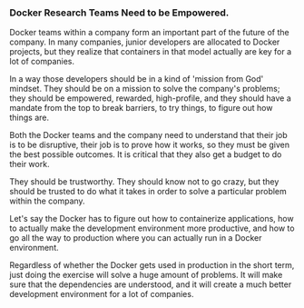  ### Docker Research Teams Need to be Empowered.

Docker teams within a company form an important part of the future of the company.  In many companies, junior developers are allocated to Docker projects, but they realize that containers in that model actually are key for a lot of companies. 

In a way those developers should be in a kind of 'mission from God' mindset. They should be on a mission to solve the company's problems; they should be empowered, rewarded, high-profile, and they should have a mandate from the top to break barriers, to try things, to figure out how things are.

Both the Docker teams and the company need to understand that their job is to be disruptive, their job is to prove how it works, so they must be given the best possible outcomes. It is critical that they also get a budget to do their work. 

They should be trustworthy. They should know not to go crazy, but they should be trusted to do what it takes in order to solve a particular problem within the company.

Let's say the Docker has to figure out how to containerize applications, how to actually make the development environment more productive, and how to go all the way to production where you can actually run in a Docker environment.

Regardless of whether the Docker gets used in production in the short term, just doing the exercise will solve a huge amount of problems. It will make sure that the dependencies are understood, and it will create a much better development environment for a lot of companies.
